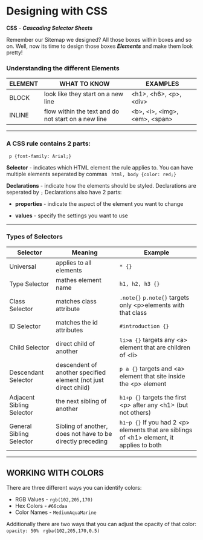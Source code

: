 # Designing with CSS

**CSS** - ***Cascading Selector Sheets***

Remember our Sitemap we designed?  All those boxes within boxes and so on.  Well, now its time to design those boxes ***Elements*** and make them look pretty!

### Understanding the different Elements

ELEMENT | WHAT TO KNOW | EXAMPLES
------- | ------------ | --------
BLOCK | look like they start on a new line | \<h1>, \<h6>, \<p>, \<div>
INLINE | flow within the text and do not start on a new line | \<b>, \<i>, \<img>, \<em>, \<span>

---

### A CSS rule contains 2 parts: 

` p {font-family: Arial;}`

**Selector** - indicates which HTML element the rule applies to.  You can have multiple elements seperated by commas ` html, body {color: red;}`

**Declarations** - indicate how the elements should be styled.  Declarations are seperated by `;` Declarations also have 2 parts:

  - **properties** - indicate the aspect of the element you want to change

  - **values** - specify the settings you want to use

---

### Types of Selectors

Selector | Meaning | Example
---------| ------- | -------
Universal | applies to all elements | `* {}`
Type Selector | mathes element name | `h1, h2, h3 {}`
Class Selector | matches class attribute | `.note{}`  `p.note{}` targets only \<p>elements with that class
ID Selector | matches the id attributes | `#introduction {}`
Child Selector | direct child of another | `li>a {}` targets any \<a> element that are children of \<li>
Descendant Selector | descendent of another specified element (not just direct child) | `p a {}` targets and \<a> element that site inside the \<p> element
Adjacent Sibling Selector | the next sibling of another | `h1+p {}` targets the first \<p> after any \<h1> (but not others)
General Sibling Selector | Sibling of another, does not have to be directly preceding | `h1~p {}` If you had 2 \<p> elements that are siblings of \<h1> element, it applies to both

---

## WORKING WITH COLORS 

There are three different ways you can identify colors:
 - RGB Values - `rgb(102,205,170)`
 - Hex Colors - `#66cdaa`
 - Color Names - `MediumAquaMarine`

 Additionally there are two ways that you can adjust the opacity of that color:
 ` opacity: 50%`
 ` rgba(102,205,170,0.5)`

